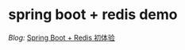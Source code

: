 # spring boot + redis demo

*Blog:* [Spring Boot + Redis 初体验](https://www.cnblogs.com/victorbu/p/10869528.html)


